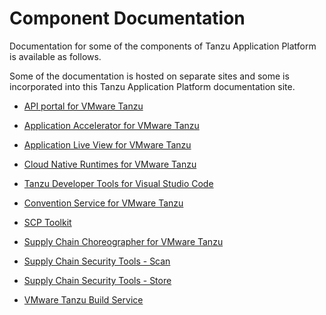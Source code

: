 # Component Documentation

Documentation for some of the components of Tanzu Application Platform is available as follows.

Some of the documentation is hosted on separate sites and some is incorporated into this 
Tanzu Application Platform documentation site.

+ [API portal for VMware Tanzu](https://docs.pivotal.io/api-portal)

+ [Application Accelerator for VMware Tanzu](https://docs.vmware.com/en/Application-Accelerator-for-VMware-Tanzu/index.html)

+ [Application Live View for VMware Tanzu](https://docs.vmware.com/en/Application-Live-View-for-VMware-Tanzu/0.1/docs/GUID-index.html)

+ [Cloud Native Runtimes for VMware Tanzu](https://docs.vmware.com/en/Cloud-Native-Runtimes-for-VMware-Tanzu/1.0/tanzu-cloud-native-runtimes-1-0/GUID-cnr-overview.html)

+ [Tanzu Developer Tools for Visual Studio Code](vscode-extension/about.md)

+ [Convention Service for VMware Tanzu](convention-service/about.md)

+ [SCP Toolkit](https://docs.vmware.com/en/SCP-Toolkit/0.3/scp-toolkit-0-3/GUID-overview.html)

+ [Supply Chain Choreographer for VMware Tanzu](scc/about.html)

+ [Supply Chain Security Tools - Scan](scst-scan/overview.md)

+ [Supply Chain Security Tools - Store](scst-store/overview.md)

+ [VMware Tanzu Build Service](https://docs.pivotal.io/build-service)
